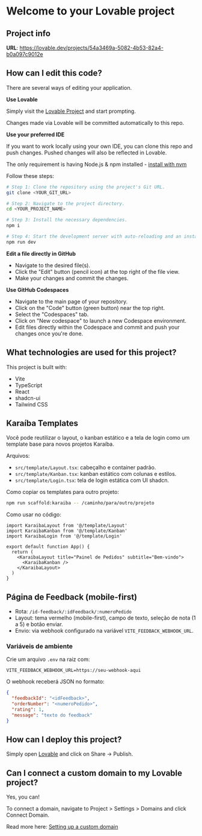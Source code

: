 # Welcome to your Lovable project

## Project info

**URL**: https://lovable.dev/projects/54a3469a-5082-4b53-82a4-b0a097c9012e

## How can I edit this code?

There are several ways of editing your application.

**Use Lovable**

Simply visit the [Lovable Project](https://lovable.dev/projects/54a3469a-5082-4b53-82a4-b0a097c9012e) and start prompting.

Changes made via Lovable will be committed automatically to this repo.

**Use your preferred IDE**

If you want to work locally using your own IDE, you can clone this repo and push changes. Pushed changes will also be reflected in Lovable.

The only requirement is having Node.js & npm installed - [install with nvm](https://github.com/nvm-sh/nvm#installing-and-updating)

Follow these steps:

```sh
# Step 1: Clone the repository using the project's Git URL.
git clone <YOUR_GIT_URL>

# Step 2: Navigate to the project directory.
cd <YOUR_PROJECT_NAME>

# Step 3: Install the necessary dependencies.
npm i

# Step 4: Start the development server with auto-reloading and an instant preview.
npm run dev
```

**Edit a file directly in GitHub**

- Navigate to the desired file(s).
- Click the "Edit" button (pencil icon) at the top right of the file view.
- Make your changes and commit the changes.

**Use GitHub Codespaces**

- Navigate to the main page of your repository.
- Click on the "Code" button (green button) near the top right.
- Select the "Codespaces" tab.
- Click on "New codespace" to launch a new Codespace environment.
- Edit files directly within the Codespace and commit and push your changes once you're done.

## What technologies are used for this project?

This project is built with:

- Vite
- TypeScript
- React
- shadcn-ui
- Tailwind CSS

## Karaíba Templates

Você pode reutilizar o layout, o kanban estático e a tela de login como um template base para novos projetos Karaíba.

Arquivos:

- `src/template/Layout.tsx`: cabeçalho e container padrão.
- `src/template/Kanban.tsx`: kanban estático com colunas e estilos.
- `src/template/Login.tsx`: tela de login estática com UI shadcn.

Como copiar os templates para outro projeto:

```sh
npm run scaffold:karaiba -- /caminho/para/outro/projeto
```

Como usar no código:

```tsx
import KaraibaLayout from '@/template/Layout'
import KaraibaKanban from '@/template/Kanban'
import KaraibaLogin from '@/template/Login'

export default function App() {
  return (
    <KaraibaLayout title="Painel de Pedidos" subtitle="Bem-vindo">
      <KaraibaKanban />
    </KaraibaLayout>
  )
}
```

## Página de Feedback (mobile-first)

- Rota: `/id-feedback/:idFeedback/:numeroPedido`
- Layout: tema vermelho (mobile-first), campo de texto, seleção de nota (1 a 5) e botão enviar.
- Envio: via webhook configurado na variável `VITE_FEEDBACK_WEBHOOK_URL`.

### Variáveis de ambiente

Crie um arquivo `.env` na raiz com:

```
VITE_FEEDBACK_WEBHOOK_URL=https://seu-webhook-aqui
```

O webhook receberá JSON no formato:

```json
{
  "feedbackId": "<idFeedback>",
  "orderNumber": "<numeroPedido>",
  "rating": 1,
  "message": "texto do feedback"
}
```

## How can I deploy this project?

Simply open [Lovable](https://lovable.dev/projects/54a3469a-5082-4b53-82a4-b0a097c9012e) and click on Share -> Publish.

## Can I connect a custom domain to my Lovable project?

Yes, you can!

To connect a domain, navigate to Project > Settings > Domains and click Connect Domain.

Read more here: [Setting up a custom domain](https://docs.lovable.dev/tips-tricks/custom-domain#step-by-step-guide)
